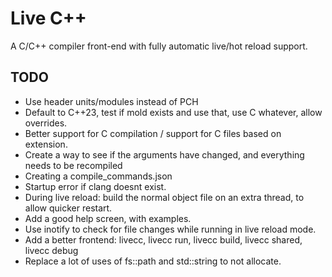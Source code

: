 # Live C++

A C/C++ compiler front-end with fully automatic live/hot reload support.

## TODO

- Use header units/modules instead of PCH
- Default to C++23, test if mold exists and use that, use C whatever, allow overrides.
- Better support for C compilation / support for C files based on extension.
- Create a way to see if the arguments have changed, and everything needs to be recompiled
- Creating a compile_commands.json
- Startup error if clang doesnt exist.
- During live reload: build the normal object file on an extra thread, to allow quicker restart.
- Add a good help screen, with examples.
- Use inotify to check for file changes while running in live reload mode.
- Add a better frontend: livecc, livecc run, livecc build, livecc shared, livecc debug
- Replace a lot of uses of fs::path and std::string to not allocate.
